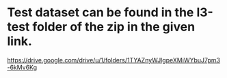 # Test dataset can be found in the l3-test folder of the zip in the given link.

https://drive.google.com/drive/u/1/folders/1TYAZnyWJlgpeXMiWYbuJ7pm3-6kMv6Kg

